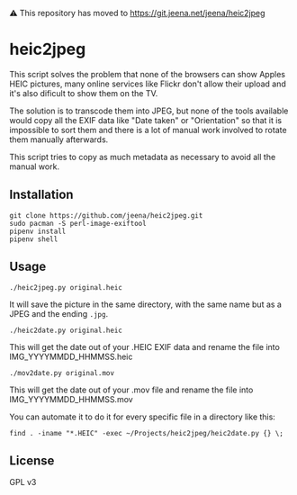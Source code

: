 ⚠️ This repository has moved to https://git.jeena.net/jeena/heic2jpeg

heic2jpeg
=========

This script solves the problem that none of the browsers can show Apples HEIC pictures, many online services like Flickr don't allow their upload and it's also dificult to show them on the TV.

The solution is to transcode them into JPEG, but none of the tools available would copy all the EXIF data like "Date taken" or "Orientation" so that it is impossible to sort them and there is a lot of manual work involved to rotate them manually afterwards.

This script tries to copy as much metadata as necessary to avoid all the manual work.

Installation
------------

    git clone https://github.com/jeena/heic2jpeg.git
    sudo pacman -S perl-image-exiftool
    pipenv install
    pipenv shell

Usage
-----

    ./heic2jpeg.py original.heic
    
It will save the picture in the same directory, with the same name but as a JPEG and the ending `.jpg`.

    ./heic2date.py original.heic

This will get the date out of your .HEIC EXIF data and rename the file into IMG_YYYYMMDD_HHMMSS.heic

    ./mov2date.py original.mov

This will get the date out of your .mov file and rename the file into IMG_YYYYMMDD_HHMMSS.mov

You can automate it to do it for every specific file in a directory like this:

    find . -iname "*.HEIC" -exec ~/Projects/heic2jpeg/heic2date.py {} \;

License
-------

GPL v3
